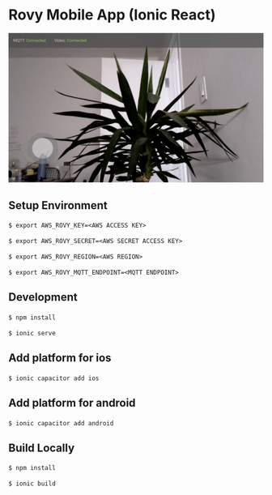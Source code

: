 # Rovy Mobile App (Ionic React)

![Overview](./assets/overview.png)

## Setup Environment

`$ export AWS_ROVY_KEY=<AWS ACCESS KEY>`

`$ export AWS_ROVY_SECRET=<AWS SECRET ACCESS KEY>`

`$ export AWS_ROVY_REGION=<AWS REGION>`

`$ export AWS_ROVY_MQTT_ENDPOINT=<MQTT ENDPOINT>`

## Development

`$ npm install`

`$ ionic serve`

## Add platform for ios

`$ ionic capacitor add ios`

## Add platform for android

`$ ionic capacitor add android`

## Build Locally

`$ npm install`

`$ ionic build`
